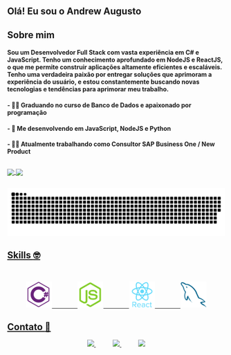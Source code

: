 ## Olá! Eu sou o Andrew Augusto </h2>
 
## Sobre mim

#### Sou um Desenvolvedor Full Stack com vasta experiência em C# e JavaScript. Tenho um conhecimento aprofundado em NodeJS e ReactJS, o que me permite construir aplicações altamente eficientes e escaláveis. Tenho uma verdadeira paixão por entregar soluções que aprimoram a experiência do usuário, e estou constantemente buscando novas tecnologias e tendências para aprimorar meu trabalho.

#### - 👨‍🎓 Graduando no curso de Banco de Dados e apaixonado por programação

#### - 🌱 Me desenvolvendo em JavaScript, NodeJS e Python

#### - 👦🏼 Atualmente trabalhando como Consultor SAP Business One / New Product

##
  
<div style="display: inline_block">
  <a href="https://github.com/AndrewAugusto">
  <img 
    align="center" 
    height="155" 
    src="https://github-readme-stats.vercel.app/api?username=AndrewAugusto&show_icons=true&theme=blue-green&include_all_commits=true&count_private=true"
  />
  <img 
    align="center"
    height="150" 
    src="https://github-readme-stats.vercel.app/api/top-langs/?username=AndrewAugusto&layout=compact&langs_count=7&theme=blue-green"
  />
 </div>
  
##
  
  ![Snake animation](https://github.com/AndrewAugusto/AndrewAugusto/blob/output/github-contribution-grid-snake.svg)
  
##


## Skills :nerd_face:
<div style="display: inline_block"><br>
  <p align="center">
  <img title="C#" height="60" src="https://github.com/devicons/devicon/blob/1119b9f84c0290e0f0b38982099a2bd027a48bf1/icons/csharp/csharp-line.svg"> 
  &nbsp;&nbsp;&nbsp;&nbsp;&nbsp;&nbsp;&nbsp;&nbsp;&nbsp;&nbsp;&nbsp;&nbsp;&nbsp;
  <img title="JavaScript" height="60" src="https://github.com/devicons/devicon/blob/1119b9f84c0290e0f0b38982099a2bd027a48bf1/icons/nodejs/nodejs-original.svg">
    &nbsp;&nbsp;&nbsp;&nbsp;&nbsp;&nbsp;&nbsp;&nbsp;&nbsp;&nbsp;&nbsp;&nbsp;&nbsp;
  <img title="React" height="60" src="https://github.com/devicons/devicon/blob/1119b9f84c0290e0f0b38982099a2bd027a48bf1/icons/react/react-original-wordmark.svg">
  &nbsp;&nbsp;&nbsp;&nbsp;&nbsp;&nbsp;&nbsp;&nbsp;&nbsp;&nbsp;&nbsp;&nbsp;&nbsp;
  <img title="MySQL" height="60" src="https://raw.githubusercontent.com/devicons/devicon/master/icons/mysql/mysql-plain.svg">
</div>
  
## Contato :iphone:
<p align="center">
    <a href="mailto:mailto:andrewaugustods@gmail.com">
        <img src="https://img.shields.io/badge/gmail-D14836?&style=for-the-badge&logo=gmail&logoColor=white&link=mailto:mailto:andrewaugustods@gmail.com">
    </a>
    &nbsp;&nbsp;&nbsp;&nbsp;&nbsp;&nbsp;&nbsp;&nbsp;&nbsp;
    <a href="https://www.linkedin.com/in/andrew-augusto-778585127/">
        <img src="https://img.shields.io/badge/linkedin-%230077B5.svg?&style=for-the-badge&logo=linkedin&logoColor=white&link=mailto:https://www.linkedin.com/in/andrew-augusto-778585127/">
    </a>
    &nbsp;&nbsp;&nbsp;&nbsp;&nbsp;&nbsp;&nbsp;&nbsp;&nbsp;
    <a href="https://discords.com/bio/p/andrewaugusto" target="_blank"><img src="https://img.shields.io/badge/Discord-7289DA?style=for-the-badge&logo=discord&logoColor=white" target="_blank">
    </a> 
</p>
